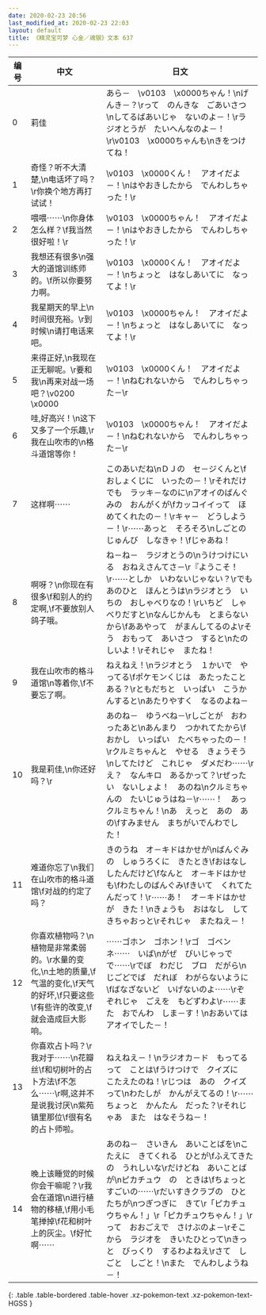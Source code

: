 ```yaml
---
date: 2020-02-23 20:56
last_modified_at: 2020-02-23 22:03
layout: default
title: 《精灵宝可梦 心金／魂银》文本 637
---
```

| 编号 | 中文 | 日文 |
| ---- | ---- | ---- |
| 0 | 莉佳 | あら－　\v0103　\x0000ちゃん！\nげんき－？\rって　のんきな　ごあいさつ\nしてるばあいじゃ　ないのよ－！\rラジオとうが　たいへんなのよ－！\r\v0103　\x0000ちゃんも\nきをつけてね！ |
| 1 | 奇怪？听不大清楚,\n电话坏了吗？\r你换个地方再打试试！ | \v0103　\x0000くん！　アオイだよ－！\nはやおきしたから　でんわしちゃった！\r |
| 2 | 喂喂⋯⋯\n你身体怎么样？\f我当然很好啦！\r | \v0103　\x0000ちゃん！　アオイだよ－！\nはやおきしたから　でんわしちゃった！\r |
| 3 | 我想还有很多\n强大的道馆训练师的。\f所以你要努力啊。 | \v0103　\x0000くん！　アオイだよ－！\nちょっと　はなしあいてに　なってよ！\r |
| 4 | 我星期天的早上\n时间很充裕。\r到时候\n请打电话来吧。 | \v0103　\x0000ちゃん！　アオイだよ－！\nちょっと　はなしあいてに　なってよ！\r |
| 5 | 来得正好,\n我现在正无聊呢。\r要和我\n再来对战一场吧？\v0200　\x0000 | \v0103　\x0000くん！　アオイだよ－！\nねむれないから　でんわしちゃった－\r |
| 6 | 哇,好高兴！\n这下又多了一个乐趣,\r我在山吹市的\n格斗道馆等你！ | \v0103　\x0000ちゃん！　アオイだよ－！\nねむれないから　でんわしちゃった－\r |
| 7 | 这样啊⋯⋯ | このあいだね\nＤＪの　セ－ジくんと\fおしょくじに　いったの－！\rそれだけでも　ラッキ－なのに\nアオイのばんぐみの　おんがくが\fカッコイイって　ほめてくれたの－！\rキャ－　どうしよう－！\r⋯⋯あっと　そろそろ\nしごとの　じゅんび　しなきゃ！\fじゃあね！ |
| 8 | 啊呀？\n你现在有很多\f和别人的约定啊,\f不要放别人鸽子哦。 | ね－ね－　ラジオとうの\nうけつけにいる　おねえさんてさ－\r『ようこそ！\r⋯⋯としか　いわないじゃない？\rでも　あのひと　ほんとうは\nラジオとう　いちの　おしゃべりなの！\rいちど　しゃべりだすと\nなんじかんも　とまらないから\fああやって　がまんしてるのよ\rそう　おもって　あいさつ　すると\nたのしいよ！\rそれじゃ　またね！ |
| 9 | 我在山吹市的格斗道馆\n等着你,\f不要忘了啊。 | ねえねえ！\nラジオとう　１かいで　やってる\fポケモンくじは　あたったこと　ある？\rともだちと　いっぱい　こうかんすると\nあたりやすく　なるのよね－ |
| 10 | 我是莉佳,\n你还好吗？\r | あのね－　ゆうべね－\rしごとが　おわったあと\nあんまり　つかれてたから\fおかし　いっぱい　たべちゃったの－！\rクルミちゃんと　やせる　きょうそう\nしてたけど　これじゃ　ダメだわ⋯⋯\rえ？　なんキロ　あるかって？\rぜったい　ないしょよ！　あのね\nクルミちゃんの　たいじゅうはね－\r⋯⋯！　あっ　クルミちゃん！\nあ　えっと　あの　あの\fすみません　まちがいでんわでした！ |
| 11 | 难道你忘了\n我们在山吹市的格斗道馆\f对战的约定了吗？ | きのうね　オ－キドはかせが\nばんぐみの　しゅうろくに　きたとき\fおはなし　したんだけど\fなんと　オ－キドはかせも\fわたしのばんぐみ\fきいて　くれてたんだって！\r⋯⋯あ！　オ－キドはかせが　きた！\nきょうも　おはなし　してきちゃおっと\rそれじゃ　またねえ－！ |
| 12 | 你喜欢植物吗？\n植物是非常柔弱的。\r水量的变化,\n土地的质量,\f气温的变化,\f天气的好坏,\f只要这些\f有些许的改变,\f就会造成巨大影响。 | ⋯⋯ゴホン　ゴホン！\rゴ　ゴベンネ⋯⋯　いば\nがぜ　びいじゃっでで⋯⋯\rでぼ　わだじ　ブロ　だがら\nじごどでば　だれぼ　わがらないように\fばなざないど　いげないのよ⋯⋯\rぞ　ぞれじゃ　ごえを　もどずわよ\r⋯⋯また　おでんわ　しま－す！\nおあいては　アオイでした－！ |
| 13 | 你喜欢占卜吗？\r我对于⋯⋯\n花瓣丝\f和切树叶的占卜方法\f不怎么⋯⋯\r啊,这并不是说我讨厌\n紫苑镇里那位\f很有名的占卜师啦。 | ねえねえ－！\nラジオカ－ド　もってるって　ことは\fうけつけで　クイズに　こたえたのね！\rじつは　あの　クイズって\nわたしが　かんがえてるの！\r⋯⋯ちょっと　かんたん　だった？\rそれじゃあ　また　はなそうね－！ |
| 14 | 晚上该睡觉的时候你会干嘛呢？\r我会在道馆\n进行植物的移植,\f用小毛笔掸掉\f花和树叶上的灰尘。\f好忙啊⋯⋯ | あのね－　さいきん　あいことばを\nこたえに　きてくれる　ひとが\fふえてきたの　うれしいな\rだけどね　あいことばが\nピカチュウ　の　ときは\fちょっと　すごいの⋯⋯\rだいすきクラブの　ひとたちが\nつぎつぎに　きて\r「ピカチュウちゃん！」\r「ピカチュウちゃん！」\rって　おおごえで　さけぶのよ－\rそこから　ラジオを　きいたひとって\nきっと　びっくり　するわよねえ\rさて　しごと　しごと！\nまた　でんわしようね－！ |
{: .table .table-bordered .table-hover .xz-pokemon-text .xz-pokemon-text-HGSS }
